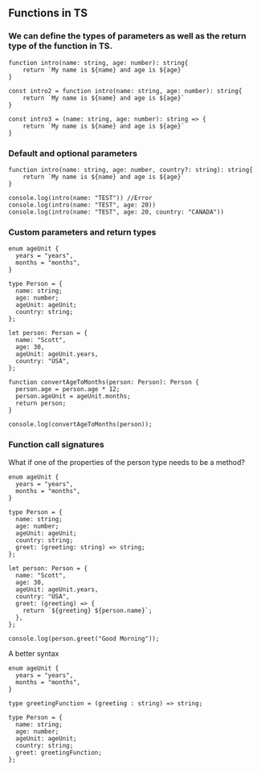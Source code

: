 ## Functions in TS

### We can define the types of parameters as well as the return type of the function in TS.

```
function intro(name: string, age: number): string{
    return `My name is ${name} and age is ${age}`
}

const intro2 = function intro(name: string, age: number): string{
    return `My name is ${name} and age is ${age}`
}

const intro3 = (name: string, age: number): string => {
    return `My name is ${name} and age is ${age}`
}
```

### Default and optional parameters

```
function intro(name: string, age: number, country?: string): string{
    return `My name is ${name} and age is ${age}`
}

console.log(intro(name: "TEST")) //Error
console.log(intro(name: "TEST", age: 20))
console.log(intro(name: "TEST", age: 20, country: "CANADA"))
```

### Custom parameters and return types

```
enum ageUnit {
  years = "years",
  months = "months",
}

type Person = {
  name: string;
  age: number;
  ageUnit: ageUnit;
  country: string;
};

let person: Person = {
  name: "Scott",
  age: 30,
  ageUnit: ageUnit.years,
  country: "USA",
};

function convertAgeToMonths(person: Person): Person {
  person.age = person.age * 12;
  person.ageUnit = ageUnit.months;
  return person;
}

console.log(convertAgeToMonths(person));
```

### Function call signatures

What if one of the properties of the person type needs to be a method?

```
enum ageUnit {
  years = "years",
  months = "months",
}

type Person = {
  name: string;
  age: number;
  ageUnit: ageUnit;
  country: string;
  greet: (greeting: string) => string;
};

let person: Person = {
  name: "Scott",
  age: 30,
  ageUnit: ageUnit.years,
  country: "USA",
  greet: (greeting) => {
    return `${greeting} ${person.name}`;
  },
};

console.log(person.greet("Good Morning"));
```

A better syntax

```
enum ageUnit {
  years = "years",
  months = "months",
}

type greetingFunction = (greeting : string) => string;

type Person = {
  name: string;
  age: number;
  ageUnit: ageUnit;
  country: string;
  greet: greetingFunction;
};
```

